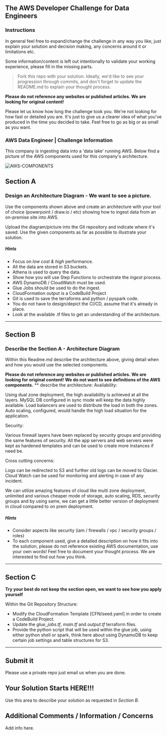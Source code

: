 ## The AWS Developer Challenge for Data Engineers
### Instructions

In general feel free to expand/change the challenge in any way you like, just explain your solution and decision making, any concerns around it or limitations etc.

Some information/content is left out intentionally to validate your working experience, please fill in the missing parts.

> Fork this repo with your solution. Ideally, we'd like to see your progression through commits, and don't forget to update the README.md to explain your thought process.

**Please do not reference any websites or published articles. We are looking for original content!**

Please let us know how long the challenge took you. We're not looking for how fast or detailed you are. It's just to give us a clearer idea of what you've produced in the time you decided to take. Feel free to go as big or as small as you want.

### AWS Data Engineer | Challenge Information

This company is ingesting data into a 'data lake' running AWS. Below find a picture of the AWS components used for this company's architecture. 

![AWS-COMPONENTS](/media/awscp.png)

## Section A
### Design an Architecture Diagram - We want to see a picture.
Use the components shown above and create an architecture with your tool of choice (powerpoint / draw.io / etc) showing how to ingest data from an on-premise site into AWS. 

Upload the diagram/picture into the Git repository and indicate where it's saved. Use the given components as far as possible to illustrate your solution.

##### Hints
* Focus on *low cost & high* performance.
* All the data are stored in S3 buckets.
* Athena is used to query the data.
* Show how you will use Step Functions to orchestrate the *ingest* process.
* AWS DynamoDB / CloudWatch must be used.
* Glue Jobs should be used to do the ingest.
* CloudFormation output is a CodeBuild Project
* Git is used to save the terraforms and python / pyspark code.
* You do not have to design/depict the CI/CD, assume that it's already in place.
* Look at the available .tf files to get an understanding of the architecture.
___

## Section B
### Describe the Section A - Architecture Diagram 

Within this Readme.md describe the architecture above, giving detail when and how you would use the selected components.

**Please do not reference any websites or published articles.** 
**We are looking for original content!** 
**We do not want to see definitions of the AWS components.**
**
describe the architecture:
Availability:

Using dual zone deployment, the high availability is achieved at all the layers.
MySQL DB configured in sync mode will keep the data highly available.
Load balancers are used to distribute the load in both the zones.
Auto scaling, configured, would handle the high load situation for the application.

Security:

Various firewall layers have been replaced by security groups and providing the same features of security.
All the app servers and web servers were kept as hardened templates and can be used to create more instances if need be.

Cross cutting concerns:

Logs can be redirected to S3 and further old logs can be moved to Glacier.
Cloud Watch can be used for monitoring and alerting in case of any incident.

We can utilize amazing features of cloud like multi zone deployment, unlimited and various cheaper mode of storage, auto scaling, RDS, security groups and by using same, we can get a little better version of deployment in cloud compared to on prem deployment.


##### Hints
* Consider aspects like security (iam / firewalls / vpc / security groups / roles)
* To each component used, give a detailed description on how it fits into the solution, please do not reference existing AWS documentation, use your own words! Feel free to document your thought process. We are interested to find out how you think.
___

## Section C
**Try your best do not keep the section open, we want to see how you apply yourself**

Within the Git Repository Structure:
* Modify the CloudFormation Template [CFN/seed.yaml] in order to create a CodeBuild Project.
* Update the _glue_jobs.tf_, _main.tf_ and _output.tf_ terraform files. 
* Provide the python script that will be used within the glue job, using either python shell or spark, think here about using DynamoDB to keep certain job settings and table structures for S3.
___

## Submit it

Please use a private repo just email us when you are done. 

## Your Solution Starts HERE!!!
Use this area to describe your solution as requested in *_Section B_*. 


## Additional Comments / Information / Concerns
Add info here.

